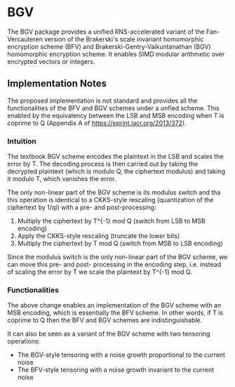 # BGV

The BGV package provides a unified RNS-accelerated variant of the Fan-Vercauteren version of the Brakerski's scale invariant homomorphic encryption scheme (BFV) and Brakerski-Gentry-Vaikuntanathan (BGV) homomorphic encryption scheme. It enables SIMD modular arithmetic over encrypted vectors or integers.

## Implementation Notes

The proposed implementation is not standard and provides all the functionalities of the BFV and BGV schemes under a unfied scheme.
This enabled by the equivalency between the LSB and MSB encoding when T is coprime to Q (Appendix A of <https://eprint.iacr.org/2013/372>).

### Intuition

The textbook BGV scheme encodes the plaintext in the LSB and scales the error by T. The decoding process is then carried out by taking the decrypted plaintext (which is modulo Q, the ciphertext modulus) and taking it modulo T, which vanishes the error.

The only non-linear part of the BGV scheme is its modulus switch and tha this operation is identical to a CKKS-style rescaling (quantization of the ciphertext by 1/qi) with a pre- and post-processing:

1) Multiply the ciphertext by T^{-1} mod Q (switch from LSB to MSB encoding)
2) Apply the CKKS-style rescaling (truncate the lower bits)
3) Multiply the ciphertext by T mod Q (switch from MSB to LSB encoding)

Since the modulus switch is the only non-linear part of the BGV scheme, we can move this pre- and post- processing in the encoding step, i.e. instead of scaling the error by T we scale the plaintext by T^{-1} mod Q.

### Functionalities

The above change enables an implementation of the BGV scheme with an MSB encoding, which is essentially the BFV scheme. In other words, if T is coprime to Q then the BFV and BGV schemes are indistinguishable. 

It can also be seen as a variant of the BGV scheme with two tensoring operations:
- The BGV-style tensoring with a noise growth proportional to the current noise
- The BFV-style tensoring with a noise growth invariant to the current noise